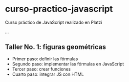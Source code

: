 # curso-practico-javascript
Curso práctico de JavaScript realizado en Platzi

...

## Taller No. 1: figuras geométricas

- Primer paso: definir las fórmulas
- Segundo paso:    implementar las fórmulas en JavaScript
- Tercer paso: crear funciones
- Cuarto paso: integrar JS con HTML

